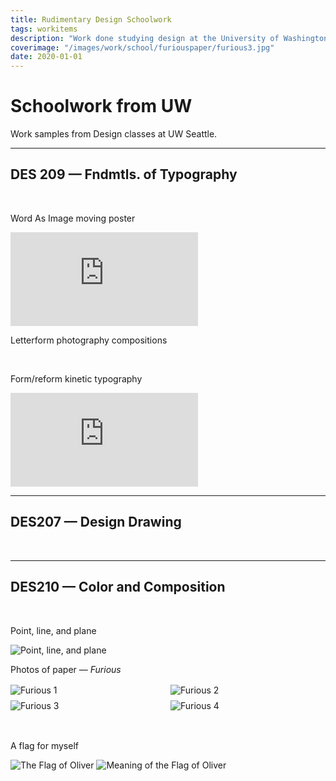 ```yaml
---
title: Rudimentary Design Schoolwork
tags: workitems
description: "Work done studying design at the University of Washington"
coverimage: "/images/work/school/furiouspaper/furious3.jpg"
date: 2020-01-01
---
```

<h1>Schoolwork from UW</h1>
<p>Work samples from Design classes at UW Seattle.</p>
<hr>
<h2>DES 209 &mdash; Fndmtls. of Typography</h2>
<br>
<p>Word As Image moving poster</p>
<iframe src="https://www.youtube.com/embed/PDOM8N6DJRM?rel=0" frameborder="0" allow="accelerometer; clipboard-write; encrypted-media; gyroscope; picture-in-picture" allowfullscreen style="aspect-ratio: 3 / 2;"></iframe>

<p>Letterform photography compositions</p>
<img src="/images/work/school/209/environmenttype2.png" alt="">
<img src="/images/work/school/209/environmenttype1.png" alt="">
<br>
<p>Form/reform kinetic typography</p>
<iframe src="https://www.youtube.com/embed/PaIZ8VZOHFc?rel=0" frameborder="0" allow="accelerometer; clipboard-write; encrypted-media; gyroscope; picture-in-picture" allowfullscreen></iframe>

<hr>

<h2>DES207 &mdash; Design Drawing</h2>
<img src="/images/work/school/207/frog.png" alt="">
<img src="/images/work/school/207/cubecylinder1.png" alt="">
<img src="/images/work/school/207/cubecylinder3.png" alt="">
<img src="/images/work/school/207/zipper.png" alt="">

<hr>

<h2>DES210 &mdash; Color and Composition</h2>
<br>
<p>Point, line, and plane</p>
<img src="/images/work/school/210_Project1.png" alt="Point, line, and plane">
<br>
<p>Photos of paper &mdash; <i>Furious</i></p>
<div style="display: grid; grid-template-columns: 1fr 1fr; gap: .5rem; margin: 1rem 0;">
<img src="/images/work/school/furiouspaper/furious1.jpg" alt="Furious 1" style="margin: 0;">
<img src="/images/work/school/furiouspaper/furious2.jpg" alt="Furious 2" style="margin: 0;">
<img src="/images/work/school/furiouspaper/furious3.jpg" alt="Furious 3" style="margin: 0;">
<img src="/images/work/school/furiouspaper/furious4.jpg" alt="Furious 4" style="margin: 0;">
</div>
<br>
<p>A flag for myself</p>
<img src="/images/work/school/flag/final_masterworkspace_Flag of Oliver.png" alt="The Flag of Oliver">
<img src="/images/work/school/flag/final_masterworkspace_meaning.png" alt="Meaning of the Flag of Oliver">